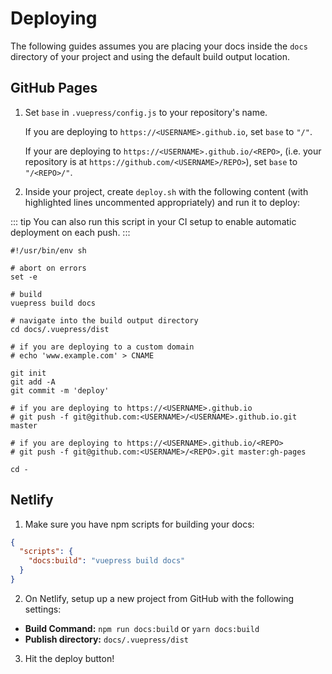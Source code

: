 # Deploying

The following guides assumes you are placing your docs inside the `docs` directory of your project and using the default build output location.

## GitHub Pages

1. Set `base` in `.vuepress/config.js` to your repository's name. 

   If you are deploying to `https://<USERNAME>.github.io`, set `base` to `"/"`.

   If your are deploying to `https://<USERNAME>.github.io/<REPO>`, (i.e. your repository is at `https://github.com/<USERNAME>/REPO>`), set `base` to `"/<REPO>/"`.

2. Inside your project, create `deploy.sh` with the following content (with highlighted lines uncommented appropriately) and run it to deploy:

::: tip
You can also run this script in your CI setup to enable automatic deployment on each push.
:::

``` bash{13,20,23}
#!/usr/bin/env sh

# abort on errors
set -e

# build
vuepress build docs

# navigate into the build output directory
cd docs/.vuepress/dist

# if you are deploying to a custom domain
# echo 'www.example.com' > CNAME

git init
git add -A
git commit -m 'deploy'

# if you are deploying to https://<USERNAME>.github.io
# git push -f git@github.com:<USERNAME>/<USERNAME>.github.io.git master

# if you are deploying to https://<USERNAME>.github.io/<REPO>
# git push -f git@github.com:<USERNAME>/<REPO>.git master:gh-pages

cd -
```

## Netlify

1. Make sure you have npm scripts for building your docs:

``` json
{
  "scripts": {
    "docs:build": "vuepress build docs"
  }
}
```

2. On Netlify, setup up a new project from GitHub with the following settings:

  - **Build Command:** `npm run docs:build` or `yarn docs:build`
  - **Publish directory:** `docs/.vuepress/dist`

3. Hit the deploy button!
